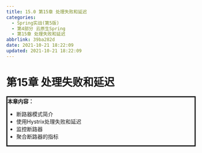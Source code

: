 ```yaml
---
title: 15.0 第15章 处理失败和延迟
categories:
  - Spring实战(第5版)
  - 第4部分 云原生Spring
  - 第15章 处理失败和延迟
abbrlink: 39ba282d
date: 2021-10-21 18:22:09
updated: 2021-10-21 18:22:09
---
```

# 第15章 处理失败和延迟

<div style="border-style:solid;"><strong>本章内容：</strong><ul><li>断路器模式简介</li><li>使用Hystrix处理失败和延迟</li><li>监控断路器</li><li>聚合断路器的指标</li></ul></div>
